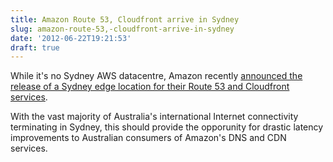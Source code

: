 ```yaml
---
title: Amazon Route 53, Cloudfront arrive in Sydney
slug: amazon-route-53,-cloudfront-arrive-in-sydney
date: '2012-06-22T19:21:53'
draft: true
---
```


While it's no Sydney AWS datacentre, Amazon recently [announced the release of a Sydney edge location for their Route 53 and Cloudfront services](http://aws.typepad.com/aws/2012/06/cloudfront-route-53-edge-location-in-sydney-australia.html).

With the vast majority of Australia's international Internet connectivity terminating in Sydney, this should provide the opporunity for drastic latency improvements to Australian consumers of Amazon's DNS and CDN services.

<!--more-->

